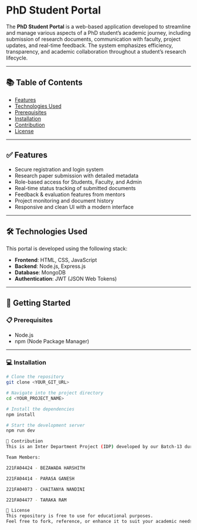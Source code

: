 # PhD Student Portal

The **PhD Student Portal** is a web-based application developed to streamline and manage various aspects of a PhD student’s academic journey, including submission of research documents, communication with faculty, project updates, and real-time feedback. The system emphasizes efficiency, transparency, and academic collaboration throughout a student’s research lifecycle.

---

## 📚 Table of Contents

- [Features](#-features)
- [Technologies Used](#-technologies-used)
- [Prerequisites](#-prerequisites)
- [Installation](#-installation)
- [Contribution](#-contribution)
- [License](#-license)

---

## ✅ Features

- Secure registration and login system  
- Research paper submission with detailed metadata  
- Role-based access for Students, Faculty, and Admin  
- Real-time status tracking of submitted documents  
- Feedback & evaluation features from mentors  
- Project monitoring and document history  
- Responsive and clean UI with a modern interface

---

## 🛠 Technologies Used

This portal is developed using the following stack:

- **Frontend**: HTML, CSS, JavaScript  
- **Backend**: Node.js, Express.js  
- **Database**: MongoDB  
- **Authentication**: JWT (JSON Web Tokens)

---

## 🚀 Getting Started

### 📋 Prerequisites

- Node.js  
- npm (Node Package Manager)

---

### 💻 Installation

```bash
# Clone the repository
git clone <YOUR_GIT_URL>

# Navigate into the project directory
cd <YOUR_PROJECT_NAME>

# Install the dependencies
npm install

# Start the development server
npm run dev

👥 Contribution
This is an Inter Department Project (IDP) developed by our Batch-13 during our B.Tech, 3rd year 2nd semester.

Team Members:

221FA04424 - BEZAWADA HARSHITH

221FA04414 - PARASA GANESH

221FA04073 - CHAITANYA NANDINI

221FA04477 - TARAKA RAM

🪪 License
This repository is free to use for educational purposes.
Feel free to fork, reference, or enhance it to suit your academic needs.


